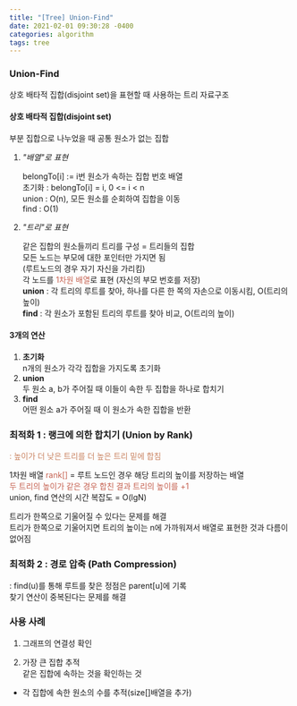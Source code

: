 ```yaml
---
title: "[Tree] Union-Find"
date: 2021-02-01 09:30:28 -0400
categories: algorithm
tags: tree
---
```


### Union-Find
상호 배타적 집합(disjoint set)을 표현할 때 사용하는 트리 자료구조  

#### 상호 배타적 집합(disjoint set)
부분 집합으로 나누었을 때 공통 원소가 없는 집합  
1. _"배열"로 표현_  

    belongTo[i] := i번 원소가 속하는 집합 번호 배열  
    초기화 : belongTo[i] = i, 0 <= i < n  
    union : O(n), 모든 원소를 순회하여 집합을 이동  
    find : O(1)  
2. _"트리"로 표현_  

    같은 집합의 원소들끼리 트리를 구성 = 트리들의 집합  
    모든 노드는 부모에 대한 포인터만 가지면 됨  
    (루트노드의 경우 자기 자신을 가리킴)    
    각 노드를 <span style="color:#c55f4e">1차원 배열</span>로 표현 (자신의 부모 번호를 저장)  
    **union** : 각 트리의 루트를 찾아, 하나를 다른 한 쪽의 자손으로 이동시킴, O(트리의 높이)  
    **find** : 각 원소가 포함된 트리의 루트를 찾아 비교, O(트리의 높이)  

#### 3개의 연산
1. __초기화__  
    n개의 원소가 각각 집합을 가지도록 초기화  
2. __union__  
    두 원소 a, b가 주어질 때 이들이 속한 두 집합을 하나로 합치기  
3. __find__  
    어떤 원소 a가 주어질 때 이 원소가 속한 집합을 반환  


### 최적화 1 : 랭크에 의한 합치기 (Union by Rank)
 <span style="color:#ca8462">: 높이가 더 낮은 트리를 더 높은 트리 밑에 합침</span>  

 1차원 배열 <span style="color:#c55f4e">rank[]</span> = 루트 노드인 경우 해당 트리의 높이를 저장하는 배열  
 <span style="color:#c55f4e">두 트리의 높이가 같은 경우 합친 결과 트리의 높이를 +1</span>    
 union, find 연산의 시간 복잡도 = O(lgN)  

트리가 한쪽으로 기울어질 수 있다는 문제를 해결  
트리가 한쪽으로 기울어지면 트리의 높이는 n에 가까워져서 배열로 표현한 것과 다름이 없어짐  

### 최적화 2 : 경로 압축 (Path Compression)
 : find(u)를 통해 루트를 찾은 정점은 parent\[u\]에 기록  
 찾기 연산이 중복된다는 문제를 해결  

### 사용 사례
1. 그래프의 연결성 확인  

2. 가장 큰 집합 추적  
같은 집합에 속하는 것을 확인하는 것  
+ 각 집합에 속한 원소의 수를 추적(size[]배열을 추가)  
